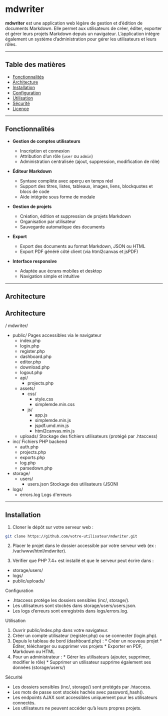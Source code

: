 # mdwriter

**mdwriter** est une application web légère de gestion et d’édition de documents Markdown. Elle permet aux utilisateurs de créer, éditer, exporter et gérer leurs projets Markdown depuis un navigateur. L’application intègre également un système d’administration pour gérer les utilisateurs et leurs rôles.

---

## Table des matières

- [Fonctionnalités](#fonctionnalités)
- [Architecture](#architecture)
- [Installation](#installation)
- [Configuration](#configuration)
- [Utilisation](#utilisation)
- [Sécurité](#sécurité)
- [Licence](#licence)

---

## Fonctionnalités

- **Gestion de comptes utilisateurs**
  - Inscription et connexion
  - Attribution d’un rôle (`user` ou `admin`)
  - Administration centralisée (ajout, suppression, modification de rôle)

- **Éditeur Markdown**
  - Syntaxe complète avec aperçu en temps réel
  - Support des titres, listes, tableaux, images, liens, blockquotes et blocs de code
  - Aide intégrée sous forme de modale

- **Gestion de projets**
  - Création, édition et suppression de projets Markdown
  - Organisation par utilisateur
  - Sauvegarde automatique des documents

- **Export**
  - Export des documents au format Markdown, JSON ou HTML
  - Export PDF généré côté client (via html2canvas et jsPDF)

- **Interface responsive**
  - Adaptée aux écrans mobiles et desktop
  - Navigation simple et intuitive

---

## Architecture

## Architecture

/ mdwriter/
- public/                  Pages accessibles via le navigateur
  - index.php
  - login.php
  - register.php
  - dashboard.php
  - editor.php
  - download.php
  - logout.php
  - api/
    - projects.php
  - assets/
    - css/
      - style.css
      - simplemde.min.css
    - js/
      - app.js
      - simplemde.min.js
      - jspdf.umd.min.js
      - html2canvas.min.js
  - uploads/               Stockage des fichiers utilisateurs (protégé par .htaccess)
- inc/                     Fichiers PHP backend
  - auth.php
  - projects.php
  - exports.php
  - log.php
  - parsedown.php
- storage/
  - users/
    - users.json           Stockage des utilisateurs (JSON)
- logs/
  - errors.log             Logs d'erreurs

---

## Installation

1. Cloner le dépôt sur votre serveur web :
```bash
git clone https://github.com/votre-utilisateur/mdwriter.git
```

2. Placer le projet dans le dossier accessible par votre serveur web (ex : /var/www/html/mdwriter).

3. Vérifier que PHP 7.4+ est installé et que le serveur peut écrire dans :
 * storage/users/
 * logs/
 * public/uploads/

Configuration
  * .htaccess protège les dossiers sensibles (inc/, storage/).
  * Les utilisateurs sont stockés dans storage/users/users.json.
  * Les logs d’erreurs sont enregistrés dans logs/errors.log.

Utilisation
  1. Ouvrir public/index.php dans votre navigateur.
  2. Créer un compte utilisateur (register.php) ou se connecter (login.php).
  3. Depuis le tableau de bord (dashboard.php) :
    * Créer un nouveau projet
    * Éditer, télécharger ou supprimer vos projets
    * Exporter en PDF, Markdown ou HTML
  4. Pour un administrateur :
    * Gérer les utilisateurs (ajouter, supprimer, modifier le rôle)
    * Supprimer un utilisateur supprime également ses données (storage/users/<username>)

Sécurité
  * Les dossiers sensibles (inc/, storage/) sont protégés par .htaccess.
  * Les mots de passe sont stockés hachés avec password_hash().
  * Les endpoints AJAX sont accessibles uniquement pour les utilisateurs connectés.
  * Les utilisateurs ne peuvent accéder qu’à leurs propres projets.


